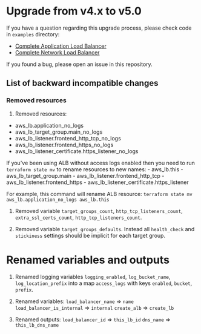 # Upgrade from v4.x to v5.0

If you have a question regarding this upgrade process, please check code in `examples` directory:

* [Complete Application Load Balancer](https://github.com/terraform-aws-modules/terraform-aws-alb/tree/master/examples/complete-alb)
* [Complete Network Load Balancer](https://github.com/terraform-aws-modules/terraform-aws-alb/tree/master/examples/complete-nlb)

If you found a bug, please open an issue in this repository.

## List of backward incompatible changes

### Removed resources

1. Removed resources:
  - aws_lb.application_no_logs
  - aws_lb_target_group.main_no_logs
  - aws_lb_listener.frontend_http_tcp_no_logs
  - aws_lb_listener.frontend_https_no_logs
  - aws_lb_listener_certificate.https_listener_no_logs
  
  If you've been using ALB without access logs enabled then you need to run `terraform state mv` to rename resources to new names:
    - aws_lb.this
    - aws_lb_target_group.main
    - aws_lb_listener.frontend_http_tcp
    - aws_lb_listener.frontend_https
    - aws_lb_listener_certificate.https_listener

  For example, this command will rename ALB resource: `terraform state mv aws_lb.application_no_logs aws_lb.this`
  
1. Removed variable `target_groups_count`, `http_tcp_listeners_count`, `extra_ssl_certs_count`, `http_tcp_listeners_count`.

1. Removed variable `target_groups_defaults`. Instead all `health_check` and `stickiness` settings should be implicit for each target group.

# Renamed variables and outputs

1. Renamed logging variables `logging_enabled`, `log_bucket_name`, `log_location_prefix` into a map `access_logs` with keys `enabled`, `bucket`, `prefix`.

1. Renamed variables:
  `load_balancer_name` => `name`
  `load_balancer_is_internal` => `internal`
  `create_alb` => `create_lb`

1. Renamed outputs:
  `load_balancer_id` => `this_lb_id`
  `dns_name` => `this_lb_dns_name`
